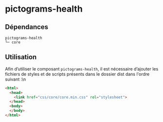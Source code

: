 # pictograms-health

## Dépendances
```shell
pictograms-health
└─ core
```

## Utilisation
Afin d’utiliser le composant `pictograms-health`, il est nécessaire d’ajouter les fichiers de styles et de scripts présents dans le dossier dist dans l'ordre suivant :\n
```html
<html>
  <head>
    <link href="css/core/core.min.css" rel="stylesheet">
  </head>
  <body>
  </body>
</html>
```